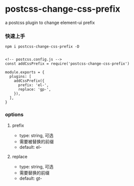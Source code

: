 # postcss-change-css-prefix
a postcss plugin to change element-ui prefix

### 快速上手

```
npm i postcss-change-css-prefix -D


<!-- postcss.config.js -->
const addCssPrefix = require('postcss-change-css-prefix')

module.exports = {
  plugins: [
    addCssPrefix({
      prefix: 'el-',
      replace: 'gp-',
    }),
  ],
}

```

### options

1. prefix
    * type: string, 可选
    * 需要被替换的前缀
    * default: el-

2. replace
    * type: string, 可选
    * 需要替换的前缀
    * default: gt-